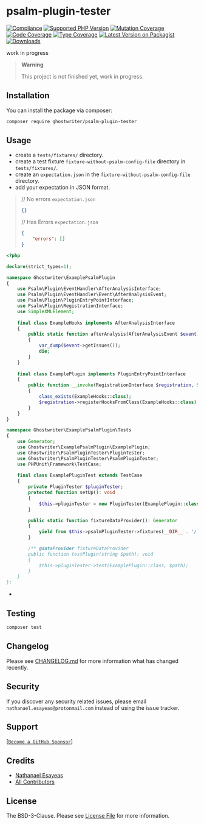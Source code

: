 # psalm-plugin-tester

[![Compliance](https://github.com/ghostwriter/psalm-plugin-tester/actions/workflows/compliance.yml/badge.svg)](https://github.com/ghostwriter/psalm-plugin-tester/actions/workflows/compliance.yml)
[![Supported PHP Version](https://badgen.net/packagist/php/ghostwriter/psalm-plugin-tester?color=8892bf)](https://www.php.net/supported-versions)
[![Mutation Coverage](https://img.shields.io/endpoint?style=flat&url=https%3A%2F%2Fbadge-api.stryker-mutator.io%2Fgithub.com%2Fghostwriter%2Fwip%2Fmain)](https://dashboard.stryker-mutator.io/reports/github.com/ghostwriter/psalm-plugin-tester/main)
[![Code Coverage](https://codecov.io/gh/ghostwriter/psalm-plugin-tester/branch/main/graph/badge.svg?token=UPDATE_TOKEN)](https://codecov.io/gh/ghostwriter/psalm-plugin-tester)
[![Type Coverage](https://shepherd.dev/github/ghostwriter/psalm-plugin-tester/coverage.svg)](https://shepherd.dev/github/ghostwriter/psalm-plugin-tester)
[![Latest Version on Packagist](https://badgen.net/packagist/v/ghostwriter/psalm-plugin-tester)](https://packagist.org/packages/ghostwriter/psalm-plugin-tester)
[![Downloads](https://badgen.net/packagist/dt/ghostwriter/psalm-plugin-tester?color=blue)](https://packagist.org/packages/ghostwriter/psalm-plugin-tester)

work in progress

> **Warning**
>
> This project is not finished yet, work in progress.


## Installation

You can install the package via composer:

``` bash
composer require ghostwriter/psalm-plugin-tester
```

## Usage

- create a `tests/fixtures/` directory.
- create a test fixture `fixture-without-psalm-config-file` directory in `tests/fixtures/`.
- create an `expectation.json` in the `fixture-without-psalm-config-file` directory.
- add your expectation in JSON format.
    
>    // No errors `expectation.json`
>    ```json
>    {}
>    ```
>    
>    // Has Errors `expectation.json`
>    ```json
>    {
>        "errors": []
>    }
>    ```
    

```php
<?php

declare(strict_types=1);

namespace Ghostwriter\ExamplePsalmPlugin
{
    use Psalm\Plugin\EventHandler\AfterAnalysisInterface;
    use Psalm\Plugin\EventHandler\Event\AfterAnalysisEvent;
    use Psalm\Plugin\PluginEntryPointInterface;
    use Psalm\Plugin\RegistrationInterface;
    use SimpleXMLElement;
    
    final class ExampleHooks implements AfterAnalysisInterface
    {
        public static function afterAnalysis(AfterAnalysisEvent $event): void
        {
            var_dump($event->getIssues());
            die;
        }
    }
    
    final class ExamplePlugin implements PluginEntryPointInterface
    {
        public function __invoke(RegistrationInterface $registration, SimpleXMLElement|null $config = null): void
        {
            class_exists(ExampleHooks::class);
            $registration->registerHooksFromClass(ExampleHooks::class);
        }
    }
}

namespace Ghostwriter\ExamplePsalmPlugin\Tests
{
    use Generator;
    use Ghostwriter\ExamplePsalmPlugin\ExamplePlugin;
    use Ghostwriter\PsalmPluginTester\PluginTester;
    use Ghostwriter\PsalmPluginTester\PsalmPluginTester;
    use PHPUnit\Framework\TestCase;
    
    final class ExamplePluginTest extends TestCase
    {
        private PluginTester $pluginTester;
        protected function setUp(): void
        {
            $this->pluginTester = new PluginTester(ExamplePlugin::class);
        }

        public static function fixtureDataProvider(): Generator
        {
            yield from $this->psalmPluginTester->fixtures(__DIR__ . '/../tests/fixtures/');
        }

        /** @dataProvider fixtureDataProvider
        public function testPlugin(string $path): void
        {
            $this->pluginTester->test(ExamplePlugin::class, $path);
        }
    }
};
```
- 

## Testing

``` bash
composer test
```

## Changelog

Please see [CHANGELOG.md](./CHANGELOG.md) for more information what has changed recently.

## Security

If you discover any security related issues, please email `nathanael.esayeas@protonmail.com` instead of using the issue tracker.

## Support

[[`Become a GitHub Sponsor`](https://github.com/sponsors/ghostwriter)]

## Credits

- [Nathanael Esayeas](https://github.com/ghostwriter)
- [All Contributors](https://github.com/ghostwriter/psalm-plugin-tester/contributors)

## License

The BSD-3-Clause. Please see [License File](./LICENSE) for more information.
